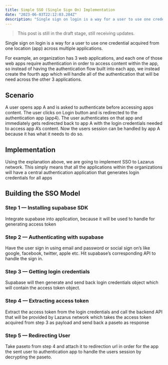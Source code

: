 ```yaml
---
title: Simple SSO (Single Sign On) Implementation
date: "2023-06-03T22:12:03.284Z"
description: "Single sign on login is a way for a user to use one credential acquired from one location (app) across multiple applications. "
---
```




> This post is still in the draft stage, still receiving updates.
>

Single sign on login is a way for a user to use one credential acquired from one location (app) across multiple applications. 

For example, an organization has 3 web applications, and each one of those web apps require authentication in order to access content within the app, so instead of having the authentication flow built into each app, we instead create the fourth app which will handle all of the authentication that will be need across the other 3 applications.

## Scenario

 A user opens app A and is asked to authenticate before accessing apps content. The user clicks on Login button and is redirected to the authentication app (app4). The user authenticates on that app and immediately gets redirected back to app A with the login credentials needed to access app A’s content. Now the users session can be handled by app A because it has what it needs to do so.

## Implementation

Using the explanation above, we are going to implement SSO to Lazarus network. This simply means that all the applications within the organizations will have a central authentication application that generates login credentials for all apps

## Building the SSO Model

### Step 1 — Installing supabase SDK

Integrate supabase into application, because it will be used to handle for generating access token

### Step 2 — Authenticating with supabase

Have the user sign in using email and password or social sign on’s like google, facebook, twitter, apple etc. Hit supabase’s corresponding API to handle the sign in.

### Step 3 — Getting login credentials

Supabase will then generate and send back login credentials object which will contain the access token object.

### Step 4 — Extracting access token

Extract the access token from the login credentials and call the backend API that will be provided by Lazarus network which takes the access token acquired from step 3 as payload and send back a paseto as response

### Step 5 — Redirecting User 

Take paseto from step 4 and attach it to redirection url in order for the app the sent user to authentication app to handle the users session by decrypting the paseto.
